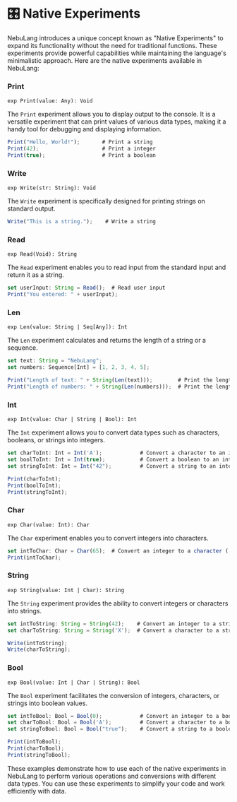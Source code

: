 # 🎛 Native Experiments

NebuLang introduces a unique concept known as "Native Experiments" to expand its functionality without the need for traditional functions. These experiments provide powerful capabilities while maintaining the language's minimalistic approach. Here are the native experiments available in NebuLang:

### Print&#x20;

`exp Print(value: Any): Void`&#x20;

The `Print` experiment allows you to display output to the console. It is a versatile experiment that can print values of various data types, making it a handy tool for debugging and displaying information.

```javascript
Print("Hello, World!");       # Print a string
Print(42);                    # Print a integer
Print(true);                  # Print a boolean
```

### Write

`exp Write(str: String): Void`&#x20;

The `Write` experiment is specifically designed for printing strings on standard output.

```javascript
Write("This is a string.");    # Write a string
```

### Read

`exp Read(Void): String`&#x20;

The `Read` experiment enables you to read input from the standard input and return it as a string.

```javascript
set userInput: String = Read();  # Read user input
Print("You entered: " + userInput);
```

### Len

`exp Len(value: String | Seq[Any]): Int`

The `Len` experiment calculates and returns the length of a string or a sequence.

```javascript
set text: String = "NebuLang";
set numbers: Sequence[Int] = [1, 2, 3, 4, 5];

Print("Length of text: " + String(Len(text)));        # Print the length of the string
Print("Length of numbers: " + String(Len(numbers)));  # Print the length of the sequence
```

### Int

`exp Int(value: Char | String | Bool): Int`

The `Int` experiment allows you to convert data types such as characters, booleans, or strings into integers.

```javascript
set charToInt: Int = Int('A');            # Convert a character to an integer
set boolToInt: Int = Int(true);           # Convert a boolean to an integer
set stringToInt: Int = Int("42");         # Convert a string to an integer

Print(charToInt);
Print(boolToInt);
Print(stringToInt);
```

### Char

`exp Char(value: Int): Char`

The `Char` experiment enables you to convert integers into characters.

```javascript
set intToChar: Char = Char(65);  # Convert an integer to a character ('A')
Print(intToChar);
```

### String

`exp String(value: Int | Char): String`

The `String` experiment provides the ability to convert integers or characters into strings.

```javascript
set intToString: String = String(42);    # Convert an integer to a string
set charToString: String = String('X');  # Convert a character to a string

Write(intToString);
Write(charToString);
```

### Bool

`exp Bool(value: Int | Char | String): Bool`&#x20;

The `Bool` experiment facilitates the conversion of integers, characters, or strings into boolean values.

```javascript
set intToBool: Bool = Bool(0);            # Convert an integer to a boolean
set charToBool: Bool = Bool('A');         # Convert a character to a boolean
set stringToBool: Bool = Bool("true");    # Convert a string to a boolean

Print(intToBool);
Print(charToBool);
Print(stringToBool);
```

These examples demonstrate how to use each of the native experiments in NebuLang to perform various operations and conversions with different data types. You can use these experiments to simplify your code and work efficiently with data.
